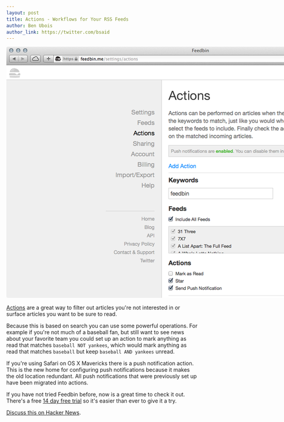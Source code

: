 ```yaml
---
layout: post
title: Actions - Workflows for Your RSS Feeds
author: Ben Ubois
author_link: https://twitter.com/bsaid
---
```


<img src="/assets/images/2013-11-06/actions.png" style="max-width: 1114px;" />

[Actions](https://feedbin.me/settings/actions) are a great way to filter out articles you're not interested in or surface articles you want to be sure to read.

Because this is based on search you can use some powerful operations. For example if you're not much of a baseball fan, but still want to see news about your favorite team you could set up an action to mark anything as read that matches `baseball NOT yankees`, which would mark anything as read that matches `baseball` but keep `baseball AND yankees` unread.

If you're using Safari on OS X Mavericks there is a push notification action. This is the new home for configuring push notifications because it makes the old location redundant. All push notifications that were previously set up have been migrated into actions.

If you have not tried Feedbin before, now is a great time to check it out. There's a free [14 day free trial](https://feedbin.me/signup) so it's easier than ever to give it a try.

[Discuss this on Hacker News]().
